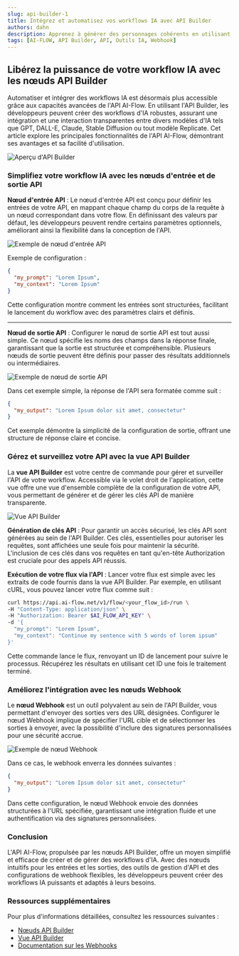 ```yaml
---
slug: api-builder-1
title: Intégrez et automatisez vos workflows IA avec API Builder
authors: dahn
description: Apprenez à générer des personnages cohérents en utilisant l'IA avec notre guide détaillé. Découvrez des méthodes pratiques pour obtenir une uniformité dans vos images générées par l'IA.
tags: [AI-FLOW, API Builder, API, Outils IA, Webhook]
---
```


<head>
  <meta name="twitter:card" content="summary_large_image"/>
  <meta name="twitter:title" content="Intégrez et automatisez vos workflows IA avec API Builder" />
  <meta name="twitter:description" content="Découvrez des méthodes pratiques pour automatiser votre workflow IA via AI-Flow API Builder." />
  <meta name="twitter:creator" content="@AIFlowApp"/>
  <meta name="twitter:image" content="https://docs.ai-flow.net/img/blog-card-images/api-builder-1.png"/>
  <meta name="twitter:image:alt" content="Découvrez des méthodes pratiques pour automatiser votre workflow IA via AI-Flow API Builder."/>
  <meta property="og:title" content="Intégrez et automatisez vos workflows IA avec API Builder"/>
  <meta property="og:description" content="Découvrez des méthodes pratiques pour automatiser votre workflow IA via AI-Flow API Builder."/>
  <meta property="og:image" content="https://docs.ai-flow.net/img/blog-card-images/api-builder-1.png"/>
</head>

## Libérez la puissance de votre workflow IA avec les nœuds API Builder

Automatiser et intégrer des workflows IA est désormais plus accessible grâce aux capacités avancées de l'API AI-Flow. En utilisant l'API Builder, les développeurs peuvent créer des workflows d'IA robustes, assurant une intégration et une interaction transparentes entre divers modèles d'IA tels que GPT, DALL-E, Claude, Stable Diffusion ou tout modèle Replicate. Cet article explore les principales fonctionnalités de l'API AI-Flow, démontrant ses avantages et sa facilité d'utilisation.

![Aperçu d'API Builder](/img/page-images/api-builder/api-builder-6.png)

### Simplifiez votre workflow IA avec les nœuds d'entrée et de sortie API

**Nœud d'entrée API** :
Le nœud d'entrée API est conçu pour définir les entrées de votre API, en mappant chaque champ du corps de la requête à un nœud correspondant dans votre flow. En définissant des valeurs par défaut, les développeurs peuvent rendre certains paramètres optionnels, améliorant ainsi la flexibilité dans la conception de l'API.

![Exemple de nœud d'entrée API](/img/page-images/api-builder/api-builder-1.png)

Exemple de configuration :

```json
{
  "my_prompt": "Lorem Ipsum",
  "my_context": "Lorem Ipsum"
}
```

Cette configuration montre comment les entrées sont structurées, facilitant le lancement du workflow avec des paramètres clairs et définis.

---

**Nœud de sortie API** :
Configurer le nœud de sortie API est tout aussi simple. Ce nœud spécifie les noms des champs dans la réponse finale, garantissant que la sortie est structurée et compréhensible. Plusieurs nœuds de sortie peuvent être définis pour passer des résultats additionnels ou intermédiaires.

![Exemple de nœud de sortie API](/img/page-images/api-builder/api-builder-2.png)

Dans cet exemple simple, la réponse de l'API sera formatée comme suit :

```json
{
  "my_output": "Lorem Ipsum dolor sit amet, consectetur"
}
```

Cet exemple démontre la simplicité de la configuration de sortie, offrant une structure de réponse claire et concise.

### Gérez et surveillez votre API avec la vue API Builder

La **vue API Builder** est votre centre de commande pour gérer et surveiller l'API de votre workflow. Accessible via le volet droit de l'application, cette vue offre une vue d'ensemble complète de la configuration de votre API, vous permettant de générer et de gérer les clés API de manière transparente.

![Vue API Builder](/img/page-images/api-builder/api-builder-3.png)

**Génération de clés API** :
Pour garantir un accès sécurisé, les clés API sont générées au sein de l'API Builder. Ces clés, essentielles pour autoriser les requêtes, sont affichées une seule fois pour maintenir la sécurité. L'inclusion de ces clés dans vos requêtes en tant qu'en-tête Authorization est cruciale pour des appels API réussis.

**Exécution de votre flux via l'API** :
Lancer votre flux est simple avec les extraits de code fournis dans la vue API Builder. Par exemple, en utilisant cURL, vous pouvez lancer votre flux comme suit :

```bash
curl https://api.ai-flow.net/v1/flow/<your_flow_id>/run \
-H "Content-Type: application/json" \
-H "Authorization: Bearer $AI_FLOW_API_KEY" \
-d '{
  "my_prompt": "Lorem Ipsum",
  "my_context": "Continue my sentence with 5 words of lorem ipsum"
}'
```

Cette commande lance le flux, renvoyant un ID de lancement pour suivre le processus. Récupérez les résultats en utilisant cet ID une fois le traitement terminé.

### Améliorez l'intégration avec les nœuds Webhook

Le **nœud Webhook** est un outil polyvalent au sein de l'API Builder, vous permettant d'envoyer des sorties vers des URL désignées. Configurer le nœud Webhook implique de spécifier l'URL cible et de sélectionner les sorties à envoyer, avec la possibilité d'inclure des signatures personnalisées pour une sécurité accrue.

![Exemple de nœud Webhook](/img/page-images/api-builder/api-builder-4.png)

Dans ce cas, le webhook enverra les données suivantes :

```json
{
  "my_output": "Lorem Ipsum dolor sit amet, consectetur"
}
```

Dans cette configuration, le nœud Webhook envoie des données structurées à l'URL spécifiée, garantissant une intégration fluide et une authentification via des signatures personnalisées.

### Conclusion

L'API AI-Flow, propulsée par les nœuds API Builder, offre un moyen simplifié et efficace de créer et de gérer des workflows d'IA. Avec des nœuds intuitifs pour les entrées et les sorties, des outils de gestion d'API et des configurations de webhook flexibles, les développeurs peuvent créer des workflows IA puissants et adaptés à leurs besoins.

### Ressources supplémentaires

Pour plus d'informations détaillées, consultez les ressources suivantes :

- [Nœuds API Builder](/docs/pro-features/api-builder/api-nodes/)
- [Vue API Builder](/docs/pro-features/api-builder/builder-view/)
- [Documentation sur les Webhooks](/docs/pro-features/api-builder/webhooks/)

